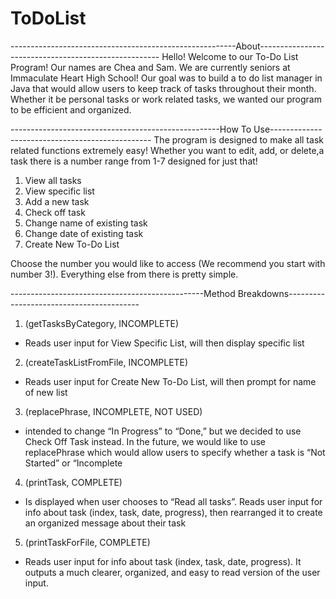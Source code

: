 # ToDoList

--------------------------------------------------------About-----------------------------------------------------
Hello! Welcome to our To-Do List Program! Our names are Chea and Sam. We are currently seniors at Immaculate Heart High School! Our goal was to build a to do list manager in Java that would allow users to keep track of tasks throughout their month. Whether it be personal tasks or work related tasks, we wanted our program to be efficient and organized. 


----------------------------------------------------How To Use------------------------------------------------
The program is designed to make all task related functions extremely easy! Whether you want to edit, add, or delete,a task there is a number range from 1-7 designed for just that!

1. View all tasks
2. View specific list
3. Add a new task
4. Check off task
5. Change name of existing task
6. Change date of existing task
7. Create New To-Do List


Choose the number you would like to access (We recommend you start with number 3!). Everything else from there is pretty simple. 



------------------------------------------------Method Breakdowns-----------------------------------------

1. (getTasksByCategory, INCOMPLETE) 
- Reads user input for View Specific List, will then display specific list 

2. (createTaskListFromFile, INCOMPLETE) 
- Reads user input for Create New To-Do List, will then prompt for name of new list 

3. (replacePhrase, INCOMPLETE, NOT USED) 
- intended to change “In Progress” to “Done,” but we decided to use Check Off Task instead. In the future, we would like to use replacePhrase which would allow users to specify whether a task is “Not Started” or “Incomplete

4. (printTask, COMPLETE) 
- Is displayed when user chooses to “Read all tasks”. Reads user input for info about task (index, task, date, progress), then rearranged it to create an organized message about their task

5. (printTaskForFile, COMPLETE) 
- Reads user input for info about task (index, task, date, progress). It outputs a much clearer, organized, and easy to read version of the user input. 

